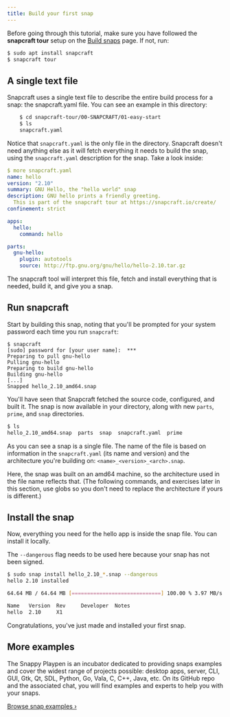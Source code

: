 ```yaml
---
title: Build your first snap
---
```


Before going through this tutorial, make sure you have followed the **snapcraft tour** setup on the [Build snaps](/docs/build-snaps) page. If not, run:

```bash
$ sudo apt install snapcraft
$ snapcraft tour
```

## A single text file

Snapcraft uses a single text file to describe the entire build process for a snap: the snapcraft.yaml file. You can see an example in this directory:

```bash
    $ cd snapcraft-tour/00-SNAPCRAFT/01-easy-start
    $ ls
    snapcraft.yaml
```

Notice that `snapcraft.yaml` is the only file in the directory. Snapcraft doesn't need anything else as it will fetch everything it needs to build the snap, using the `snapcraft.yaml` description for the snap. Take a look inside:

```yaml
$ more snapcraft.yaml
name: hello
version: "2.10"
summary: GNU Hello, the "hello world" snap
description: GNU hello prints a friendly greeting.
  This is part of the snapcraft tour at https://snapcraft.io/create/
confinement: strict

apps:
  hello:
    command: hello

parts:
  gnu-hello:
    plugin: autotools
    source: http://ftp.gnu.org/gnu/hello/hello-2.10.tar.gz
```

The snapcraft tool will interpret this file, fetch and install everything that is needed, build it, and give you a snap.

## Run snapcraft

Start by building this snap, noting that you'll be prompted for your system password each time you run `snapcraft`:

```
$ snapcraft
[sudo] password for [your user name]:  ***
Preparing to pull gnu-hello
Pulling gnu-hello
Preparing to build gnu-hello
Building gnu-hello
[...]
Snapped hello_2.10_amd64.snap
```

You'll have seen that Snapcraft fetched the source code, configured, and built it. The snap is now available in your directory, along with new `parts`, `prime`, and `snap` directories.

```bash
$ ls
hello_2.10_amd64.snap  parts  snap  snapcraft.yaml  prime
```

As you can see a snap is a single file. The name of the file is based on information in the `snapcraft.yaml` (its name and version) and the architecture you're building on: `<name>_<version>_<arch>.snap`.

Here, the snap was built on an amd64 machine, so the architecture used in the file name reflects that. (The following commands, and exercises later in this section, use globs so you don't need to replace the architecture if yours is different.)

## Install the snap

Now, everything you need for the hello app is inside the snap file. You can install it locally.

The  `--dangerous` flag needs to be used here because your snap has not been signed.

```bash
$ sudo snap install hello_2.10_*.snap --dangerous
hello 2.10 installed

64.64 MB / 64.64 MB [=============================] 100.00 % 3.97 MB/s

Name   Version  Rev     Developer  Notes
hello  2.10     X1
```

Congratulations, you've just made and installed your first snap.

## More examples

The Snappy Playpen is an incubator dedicated to providing snaps examples and cover the widest range of projects possible: desktop apps, server, CLI, GUI, Gtk, Qt, SDL, Python, Go, Vala, C, C++, Java, etc. On its GitHub repo and the associated chat, you will find examples and experts to help you with your snaps.

[Browse snap examples &rsaquo;](https://github.com/ubuntu/snappy-playpen)
